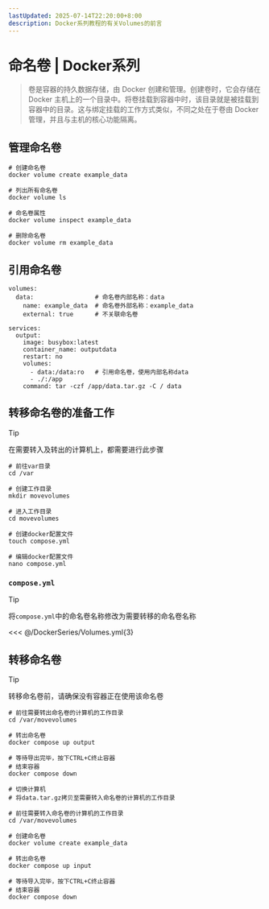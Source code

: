 ```yaml
---
lastUpdated: 2025-07-14T22:20:00+8:00
description: Docker系列教程的有关Volumes的前言
---
```


# 命名卷 | Docker系列

> 卷是容器的持久数据存储，由 Docker 创建和管理。创建卷时，它会存储在 Docker 主机上的一个目录中。将卷挂载到容器中时，该目录就是被挂载到容器中的目录。这与绑定挂载的工作方式类似，不同之处在于卷由 Docker 管理，并且与主机的核心功能隔离。

## 管理命名卷

```shell
# 创建命名卷
docker volume create example_data

# 列出所有命名卷
docker volume ls

# 命名卷属性
docker volume inspect example_data

# 删除命名卷
docker volume rm example_data
```

## 引用命名卷

```yml{2-4,12}
volumes:
  data:                 # 命名卷内部名称：data
    name: example_data  # 命名卷外部名称：example_data
    external: true      # 不关联命名卷

services:
  output:
    image: busybox:latest
    container_name: outputdata
    restart: no
    volumes:
      - data:/data:ro   # 引用命名卷，使用内部名称data
      - ./:/app
    command: tar -czf /app/data.tar.gz -C / data
```

## 转移命名卷的准备工作

> [!TIP]
> 在需要转入及转出的计算机上，都需要进行此步骤

```shell
# 前往var目录
cd /var

# 创建工作目录
mkdir movevolumes

# 进入工作目录
cd movevolumes

# 创建docker配置文件
touch compose.yml

# 编辑docker配置文件
nano compose.yml
```

### `compose.yml`

> [!TIP]
> 将`compose.yml`中的命名卷名称修改为需要转移的命名卷名称

<<< @/DockerSeries/Volumes.yml{3}

## 转移命名卷

> [!TIP]
> 转移命名卷前，请确保没有容器正在使用该命名卷

```shell
# 前往需要转出命名卷的计算机的工作目录
cd /var/movevolumes

# 转出命名卷
docker compose up output

# 等待导出完毕，按下CTRL+C终止容器
# 结束容器
docker compose down

# 切换计算机
# 将data.tar.gz拷贝至需要转入命名卷的计算机的工作目录

# 前往需要转入命名卷的计算机的工作目录
cd /var/movevolumes

# 创建命名卷
docker volume create example_data

# 转出命名卷
docker compose up input

# 等待导入完毕，按下CTRL+C终止容器
# 结束容器
docker compose down
```
